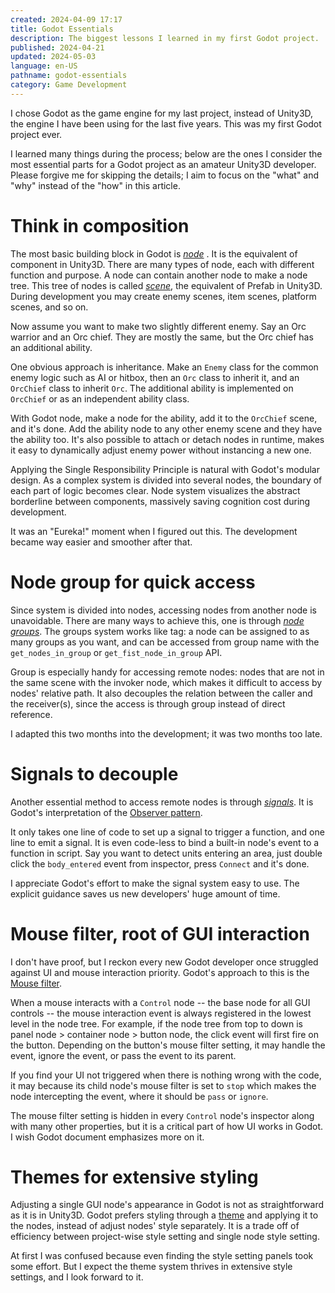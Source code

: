 ```yaml
---
created: 2024-04-09 17:17
title: Godot Essentials
description: The biggest lessons I learned in my first Godot project.
published: 2024-04-21
updated: 2024-05-03
language: en-US
pathname: godot-essentials
category: Game Development
---
```


I chose Godot as the game engine for my last project, instead of Unity3D, the engine I have been using for the last five years. This was my first Godot project ever.

I learned many things during the process; below are the ones I consider the most essential parts for a Godot project as an amateur Unity3D developer. Please forgive me for skipping the details; I aim to focus on the "what" and "why" instead of the "how" in this article.

# Think in composition

The most basic building block in Godot is [_node_](https://docs.godotengine.org/en/stable/classes/class_node.html) . It is the equivalent of component in Unity3D. There are many types of node, each with different function and purpose. A node can contain another node to make a node tree. This tree of nodes is called [_scene_](https://docs.godotengine.org/en/stable/getting_started/introduction/key_concepts_overview.html#scenes), the equivalent of Prefab in Unity3D. During development you may create enemy scenes, item scenes, platform scenes, and so on.

Now assume you want to make two slightly different enemy. Say an Orc warrior and an Orc chief. They are mostly the same, but the Orc chief has an additional ability.

One obvious approach is inheritance. Make an `Enemy` class for the common enemy logic such as AI or hitbox, then an `Orc` class to inherit it, and an `OrcChief` class to inherit `Orc`. The additional ability is implemented on `OrcChief` or as an independent ability class.

With Godot node, make a node for the ability, add it to the `OrcChief` scene, and it's done. Add the ability node to any other enemy scene and they have the ability too. It's also possible to attach or detach nodes in runtime, makes it easy to dynamically adjust enemy power without instancing a new one.

Applying the Single Responsibility Principle is natural with Godot's modular design. As a complex system is divided into several nodes, the boundary of each part of logic becomes clear. Node system visualizes the abstract borderline between components, massively saving cognition cost during development.

It was an "Eureka!" moment when I figured out this. The development became way easier and smoother after that.

# Node group for quick access

Since system is divided into nodes, accessing nodes from another node is unavoidable. There are many ways to achieve this, one is through [_node groups_](https://docs.godotengine.org/en/stable/tutorials/scripting/groups.html). The groups system works like tag: a node can be assigned to as many groups as you want, and can be accessed from group name with the `get_nodes_in_group` or `get_fist_node_in_group` API.

Group is especially handy for accessing remote nodes: nodes that are not in the same scene with the invoker node, which makes it difficult to access by nodes' relative path. It also decouples the relation between the caller and the receiver(s), since the access is through group instead of direct reference.

I adapted this two months into the development; it was two months too late.

# Signals to decouple

Another essential method to access remote nodes is through [_signals_](https://docs.godotengine.org/en/stable/getting_started/introduction/key_concepts_overview.html#signals). It is Godot's interpretation of the [Observer pattern](https://en.wikipedia.org/wiki/Observer_pattern).

It only takes one line of code to set up a signal to trigger a function, and one line to emit a signal. It is even code-less to bind a built-in node's event to a function in script. Say you want to detect units entering an area, just double click the `body_entered` event from inspector, press `Connect` and it's done.

I appreciate Godot's effort to make the signal system easy to use. The explicit guidance saves us new developers' huge amount of time.

# Mouse filter, root of GUI interaction

I don't have proof, but I reckon every new Godot developer once struggled against UI and mouse interaction priority. Godot's approach to this is the [Mouse filter](https://docs.godotengine.org/en/stable/classes/class_control.html#class-control-property-mouse-filter).

When a mouse interacts with a `Control` node -- the base node for all GUI controls -- the mouse interaction event is always registered in the lowest level in the node tree. For example, if the node tree from top to down is panel node > container node > button node, the click event will first fire on the button. Depending on the button's mouse filter setting, it may handle the event, ignore the event, or pass the event to its parent.

If you find your UI not triggered when there is nothing wrong with the code, it may because its child node's mouse filter is set to `stop` which makes the node intercepting the event, where it should be `pass` or `ignore`.

The mouse filter setting is hidden in every `Control` node's inspector along with many other properties, but it is a critical part of how UI works in Godot. I wish Godot document emphasizes more on it.

# Themes for extensive styling

Adjusting a single GUI node's appearance in Godot is not as straightforward as it is in Unity3D. Godot prefers styling through a [theme](https://docs.godotengine.org/en/stable/tutorials/ui/gui_skinning.html#basics-of-themes) and applying it to the nodes, instead of adjust nodes' style separately. It is a trade off of efficiency between project-wise style setting and single node style setting.

At first I was confused because even finding the style setting panels took some effort. But I expect the theme system thrives in extensive style settings, and I look forward to it.

